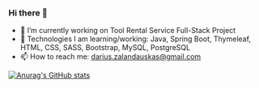 ### Hi there 👋





- 🔭 I’m currently working on Tool Rental Service Full-Stack Project
- 🌱 Technologies I am learning/working: Java, Spring Boot, Thymeleaf, HTML, CSS, SASS, Bootstrap, MySQL, PostgreSQL
- 📫 How to reach me: darius.zalandauskas@gmail.com
 
[![Anurag's GitHub stats](https://github-readme-stats.vercel.app/api?username=dariuszal)](https://github.com/anuraghazra/github-readme-stats)
<!--
**dariuszal/dariuszal** is a ✨ _special_ ✨ repository because its `README.md` (this file) appears on your GitHub profile.
- 👯 I’m looking to collaborate on ...
- 🤔 I’m looking for help with ...
- 💬 Ask me about ...
- 📫 How to reach me: ...
- 😄 Pronouns: ...
- ⚡ Fun fact: ...
-->

